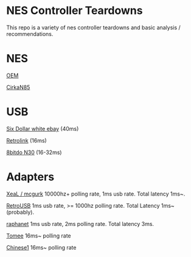 NES Controller Teardowns
===
This repo is a variety of nes controller teardowns and basic analysis / recommendations.

NES
===

[OEM](https://github.com/alex-ong/NESControllerReviews/blob/master/NES/OEM/OEM.md)

[CirkaN85](https://github.com/alex-ong/NESControllerReviews/blob/master/NES/CirkaN85/CirkaN85.md)

USB
===

[Six Dollar white ebay](https://github.com/alex-ong/NESControllerReviews/blob/master/USB/Six-Dollar-ebay/Six-Dollar-ebay.md) (40ms)

[Retrolink](https://github.com/alex-ong/NESControllerReviews/blob/master/USB/retrolink/Retrolink.md) (16ms)

[8bitdo N30](https://github.com/alex-ong/NESControllerReviews/blob/master/USB/8bitdo_N30/8bitdo_n30.md) (16-32ms)

Adapters
===

[XeaL / mcgurk](https://github.com/alex-ong/LaglessNESUSB) 10000hz+ polling rate, 1ms usb rate. Total latency 1ms~.

[RetroUSB](https://github.com/alex-ong/NESControllerReviews/blob/master/Adapter/retrousb.md) 1ms usb rate, >= 1000hz polling rate. Total Latency 1ms~ (probably).

[raphanet](https://www.raphnet-tech.com/support/advXarch/index.php#latency) 1ms usb rate, 2ms polling rate. Total latency 3ms. 

[Tomee](https://github.com/alex-ong/NESControllerReviews/blob/master/Adapter/Tomee.md)  16ms~ polling rate 

[Chinese1](https://github.com/alex-ong/NESControllerReviews/blob/master/Adapter/Chinese1/Chinese1.md) 16ms~ polling rate




